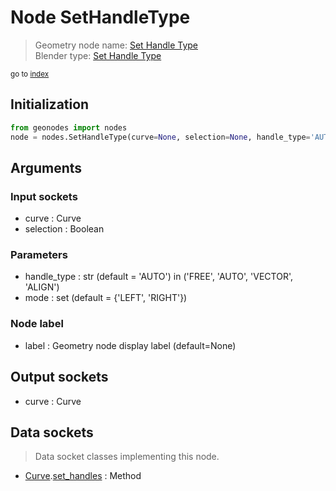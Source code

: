 
# Node SetHandleType

> Geometry node name: [Set Handle Type](https://docs.blender.org/manual/en/latest/modeling/geometry_nodes/curve/set_handle_type.html)<br>
  Blender type: [Set Handle Type](https://docs.blender.org/api/current/bpy.types.GeometryNodeCurveSetHandles.html)
  
<sub>go to [index](/docs/index.md)</sub>

## Initialization

```python
from geonodes import nodes
node = nodes.SetHandleType(curve=None, selection=None, handle_type='AUTO', mode={'LEFT', 'RIGHT'}, label=None)
```



## Arguments


### Input sockets

- curve : Curve
- selection : Boolean

### Parameters

- handle_type : str (default = 'AUTO') in ('FREE', 'AUTO', 'VECTOR', 'ALIGN')
- mode : set (default = {'LEFT', 'RIGHT'})

### Node label

- label : Geometry node display label (default=None)

## Output sockets

- curve : Curve

## Data sockets

> Data socket classes implementing this node.
  
  
- [Curve](/docs/sockets/Curve.md).[set_handles](/docs/sockets/Curve.md#set_handles) : Method
  
